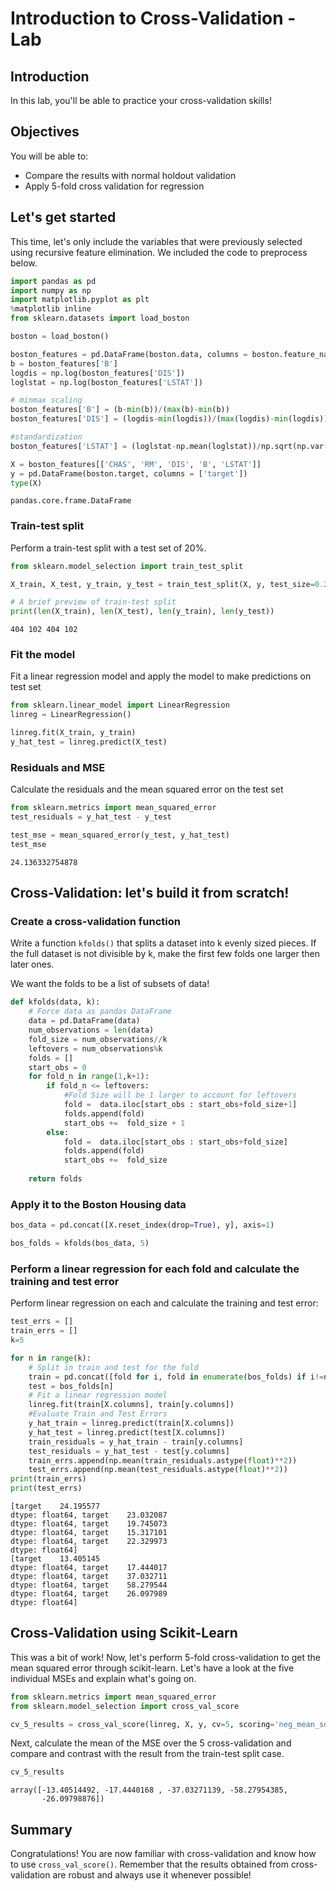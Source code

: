 
# Introduction to Cross-Validation - Lab

## Introduction

In this lab, you'll be able to practice your cross-validation skills!


## Objectives

You will be able to:

- Compare the results with normal holdout validation
- Apply 5-fold cross validation for regression

## Let's get started

This time, let's only include the variables that were previously selected using recursive feature elimination. We included the code to preprocess below.


```python
import pandas as pd
import numpy as np
import matplotlib.pyplot as plt
%matplotlib inline
from sklearn.datasets import load_boston

boston = load_boston()

boston_features = pd.DataFrame(boston.data, columns = boston.feature_names)
b = boston_features['B']
logdis = np.log(boston_features['DIS'])
loglstat = np.log(boston_features['LSTAT'])

# minmax scaling
boston_features['B'] = (b-min(b))/(max(b)-min(b))
boston_features['DIS'] = (logdis-min(logdis))/(max(logdis)-min(logdis))

#standardization
boston_features['LSTAT'] = (loglstat-np.mean(loglstat))/np.sqrt(np.var(loglstat))
```


```python
X = boston_features[['CHAS', 'RM', 'DIS', 'B', 'LSTAT']]
y = pd.DataFrame(boston.target, columns = ['target'])
type(X)
```




    pandas.core.frame.DataFrame



### Train-test split

Perform a train-test split with a test set of 20%.


```python
from sklearn.model_selection import train_test_split
```


```python
X_train, X_test, y_train, y_test = train_test_split(X, y, test_size=0.20)
```


```python
# A brief preview of train-test split
print(len(X_train), len(X_test), len(y_train), len(y_test))
```

    404 102 404 102


### Fit the model

Fit a linear regression model and apply the model to make predictions on test set


```python
from sklearn.linear_model import LinearRegression
linreg = LinearRegression()

linreg.fit(X_train, y_train)
y_hat_test = linreg.predict(X_test)
```

### Residuals and MSE

Calculate the residuals and the mean squared error on the test set


```python
from sklearn.metrics import mean_squared_error
test_residuals = y_hat_test - y_test

test_mse = mean_squared_error(y_test, y_hat_test)
test_mse
```




    24.136332754878



## Cross-Validation: let's build it from scratch!

### Create a cross-validation function

Write a function `kfolds()` that splits a dataset into k evenly sized pieces. If the full dataset is not divisible by k, make the first few folds one larger then later ones.

We want the folds to be a list of subsets of data!


```python
def kfolds(data, k):
    # Force data as pandas DataFrame
    data = pd.DataFrame(data)
    num_observations = len(data)
    fold_size = num_observations//k
    leftovers = num_observations%k
    folds = []
    start_obs = 0
    for fold_n in range(1,k+1):
        if fold_n <= leftovers:
            #Fold Size will be 1 larger to account for leftovers
            fold =  data.iloc[start_obs : start_obs+fold_size+1] 
            folds.append(fold)
            start_obs +=  fold_size + 1
        else:
            fold =  data.iloc[start_obs : start_obs+fold_size] 
            folds.append(fold)
            start_obs +=  fold_size
            
    return folds 
```

### Apply it to the Boston Housing data


```python
bos_data = pd.concat([X.reset_index(drop=True), y], axis=1)
```


```python
bos_folds = kfolds(bos_data, 5)
```

### Perform a linear regression for each fold and calculate the training and test error

Perform linear regression on each and calculate the training and test error: 


```python
test_errs = []
train_errs = []
k=5

for n in range(k):
    # Split in train and test for the fold
    train = pd.concat([fold for i, fold in enumerate(bos_folds) if i!=n])
    test = bos_folds[n]
    # Fit a linear regression model
    linreg.fit(train[X.columns], train[y.columns])
    #Evaluate Train and Test Errors
    y_hat_train = linreg.predict(train[X.columns])
    y_hat_test = linreg.predict(test[X.columns])
    train_residuals = y_hat_train - train[y.columns]
    test_residuals = y_hat_test - test[y.columns]
    train_errs.append(np.mean(train_residuals.astype(float)**2))
    test_errs.append(np.mean(test_residuals.astype(float)**2))
print(train_errs)
print(test_errs)
```

    [target    24.195577
    dtype: float64, target    23.032087
    dtype: float64, target    19.745073
    dtype: float64, target    15.317101
    dtype: float64, target    22.329973
    dtype: float64]
    [target    13.405145
    dtype: float64, target    17.444017
    dtype: float64, target    37.032711
    dtype: float64, target    58.279544
    dtype: float64, target    26.097989
    dtype: float64]


## Cross-Validation using Scikit-Learn

This was a bit of work! Now, let's perform 5-fold cross-validation to get the mean squared error through scikit-learn. Let's have a look at the five individual MSEs and explain what's going on.


```python
from sklearn.metrics import mean_squared_error
from sklearn.model_selection import cross_val_score

cv_5_results = cross_val_score(linreg, X, y, cv=5, scoring='neg_mean_squared_error')
```

Next, calculate the mean of the MSE over the 5 cross-validation and compare and contrast with the result from the train-test split case.


```python
cv_5_results
```




    array([-13.40514492, -17.4440168 , -37.03271139, -58.27954385,
           -26.09798876])



##  Summary 

Congratulations! You are now familiar with cross-validation and know how to use `cross_val_score()`. Remember that the results obtained from cross-validation are robust and always use it whenever possible! 
